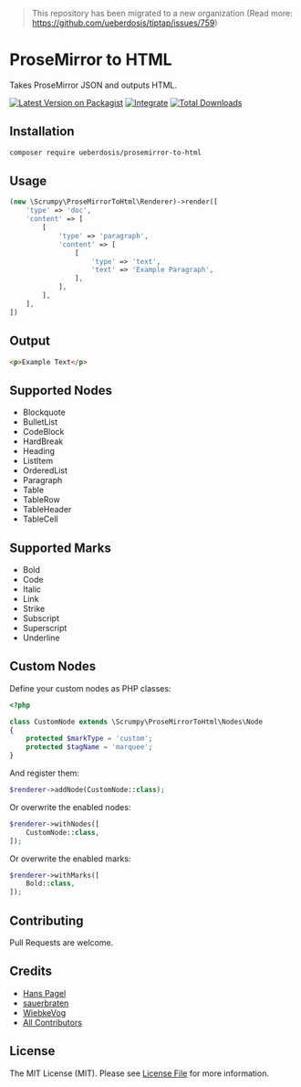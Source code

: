 > This repository has been migrated to a new organization (Read more: https://github.com/ueberdosis/tiptap/issues/759)

# ProseMirror to HTML

Takes ProseMirror JSON and outputs HTML.

[![Latest Version on Packagist](https://img.shields.io/packagist/v/ueberdosis/prosemirror-to-html.svg)](https://packagist.org/packagesueberdosis/prosemirror-to-html)
[![Integrate](https://github.com/ueberdosis/html-to-prosemirror/workflows/Integrate/badge.svg?branch=main)](https://github.com/ueberdosis/html-to-prosemirror/actions)
[![Total Downloads](https://img.shields.io/packagist/dt/ueberdosis/prosemirror-to-html.svg?style=flat-square)](https://packagist.org/packages/ueberdosis/prosemirror-to-html)

## Installation

```bash
composer require ueberdosis/prosemirror-to-html
```

## Usage

```php
(new \Scrumpy\ProseMirrorToHtml\Renderer)->render([
    'type' => 'doc',
    'content' => [
        [
            'type' => 'paragraph',
            'content' => [
                [
                    'type' => 'text',
                    'text' => 'Example Paragraph',
                ],
            ],
        ],
    ],
])
```

## Output

```html
<p>Example Text</p>
```

## Supported Nodes

- Blockquote
- BulletList
- CodeBlock
- HardBreak
- Heading
- ListItem
- OrderedList
- Paragraph
- Table
- TableRow
- TableHeader
- TableCell

## Supported Marks

- Bold
- Code
- Italic
- Link
- Strike
- Subscript
- Superscript
- Underline

## Custom Nodes

Define your custom nodes as PHP classes:

```php
<?php

class CustomNode extends \Scrumpy\ProseMirrorToHtml\Nodes\Node
{
    protected $markType = 'custom';
    protected $tagName = 'marquee';
}
```

And register them:

```php
$renderer->addNode(CustomNode::class);
```

Or overwrite the enabled nodes:
```php
$renderer->withNodes([
    CustomNode::class,
]);
```

Or overwrite the enabled marks:
```php
$renderer->withMarks([
    Bold::class,
]);
```

## Contributing

Pull Requests are welcome.

## Credits

- [Hans Pagel](https://github.com/hanspagel)
- [sauerbraten](https://github.com/sauerbraten)
- [WiebkeVog](https://github.com/WiebkeVog)
- [All Contributors](../../contributors)

## License

The MIT License (MIT). Please see [License File](LICENSE.md) for more information.
